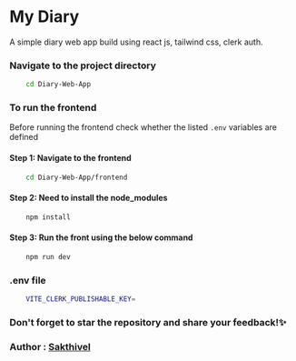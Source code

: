 # My Diary
A simple diary web app build using react js, tailwind css, clerk auth.

### Navigate to the project directory
```bash
    cd Diary-Web-App
```

### To run the frontend
Before running the frontend check whether the listed `.env` variables are defined

#### Step 1: Navigate to the frontend
```bash
    cd Diary-Web-App/frontend
```

#### Step 2: Need to install the node_modules
```bash
    npm install
````

#### Step 3: Run the front using the below command
```bash
    npm run dev
```

### .env file
```bash
    VITE_CLERK_PUBLISHABLE_KEY=
```


### Don't forget to star the repository and share your feedback!✨

### Author : [Sakthivel](https://github.com/nameissakthi)
